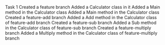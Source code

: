 Task 1
Created a feature branch
Added a Calculator class in it
Added a Main method in the Calculator class
Added a Main method in the Calculator class
Created a feature-add branch 
Added a Add method in the Calculator class of feature-add branch
Created a feature-sub branch
Added a Sub method in the Calculator class of feature-sub branch
Created a feature-multiply branch
Added a Multiply method in the Calculator class of feature-multiply branch

